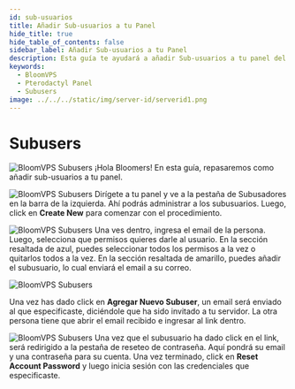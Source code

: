 ```yaml
---
id: sub-usuarios
title: Añadir Sub-usuarios a tu Panel
hide_title: true
hide_table_of_contents: false
sidebar_label: Añadir Sub-usuarios a tu Panel
description: Esta guía te ayudará a añadir Sub-usuarios a tu panel del servidor
keywords:
  - BloomVPS
  - Pterodactyl Panel
  - Subusers
image: ../../../static/img/server-id/serverid1.png
---
```

# Subusers
![BloomVPS Subusers](../../../static/img/subusers/subusers1.png)
¡Hola Bloomers! En esta guía, repasaremos como añadir sub-usuarios a tu panel.

![BloomVPS Subusers](img/subusuarios/subusuarios2.png)
Dirígete a tu panel y ve a la pestaña de Subusadores en la barra de la izquierda. Ahí podrás administrar a los subusuarios. Luego, click en **Create New** para comenzar con el procedimiento. 

![BloomVPS Subusers](img/subusuarios/subusuarios3.png)
Una ves dentro, ingresa el email de la persona. Luego, selecciona que permisos quieres darle al usuario. En la sección resaltada de azul, puedes seleccionar todos los permisos a la vez o quitarlos todos a la vez. En la sección resaltada de amarillo, puedes añadir el subusuario, lo cual enviará el email a su correo.

![BloomVPS Subusers](../../../static/img/subusers/subusers4.png)

Una vez has dado click en **Agregar Nuevo Subuser**, un email será enviado al que especificaste, diciéndole que ha sido invitado a tu servidor. La otra persona tiene que abrir el email recibido e ingresar al link dentro.

![BloomVPS Subusers](../../../static/img/subusers/subusers5.png)
Una vez que el subusuario ha dado click en el link, será redirigido a la pestaña de reseteo de contraseña. Aquí pondrá su email y una contraseña para su cuenta. Una vez terminado, click en **Reset Account Password** y luego inicia sesión con las credenciales que especificaste.